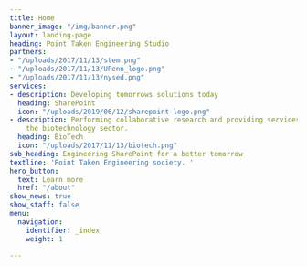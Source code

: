 ```yaml
---
title: Home
banner_image: "/img/banner.png"
layout: landing-page
heading: Point Taken Engineering Studio
partners:
- "/uploads/2017/11/13/stem.png"
- "/uploads/2017/11/13/UPenn_logo.png"
- "/uploads/2017/11/13/nysed.png"
services:
- description: Developing tomorrows solutions today
  heading: SharePoint
  icon: "/uploads/2019/06/12/sharepoint-logo.png"
- description: Performing collaborative research and providing services to support
    the biotechnology sector.
  heading: BioTech
  icon: "/uploads/2017/11/13/biotech.png"
sub_heading: Engineering SharePoint for a better tomorrow
textline: 'Point Taken Engineering society. '
hero_button:
  text: Learn more
  href: "/about"
show_news: true
show_staff: false
menu:
  navigation:
    identifier: _index
    weight: 1

---
```

